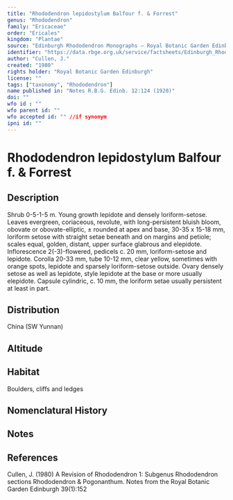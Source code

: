 ```yaml
---
title: "Rhododendron lepidostylum Balfour f. & Forrest"
genus: "Rhododendron"
family: "Ericaceae"
order: "Ericales"
kingdom: "Plantae"
source: "Edinburgh Rhododendron Monographs – Royal Botanic Garden Edinburgh"
identifier: "https://data.rbge.org.uk/service/factsheets/Edinburgh_Rhododendron_Monographs.xhtml"
author: "Cullen, J."
created: "1980"
rights holder: "Royal Botanic Garden Edinburgh"
license: ""
tags: ["taxonomy", "Rhododendron"]
name published in: "Notes R.B.G. Edinb. 12:124 (1920)"
doi: ""
wfo id : ""
wfo parent id: ""
wfo accepted id: "" //if synonym                      
ipni id: ""
---
```


                       

# Rhododendron lepidostylum Balfour f. & Forrest

## Description
Shrub 0-5-1-5 m. Young growth lepidote and densely loriform-setose. Leaves evergreen, coriaceous, revolute, with long-persistent bluish bloom, obovate or obovate-elliptic, ± rounded at apex and base, 30-35 x 15-18 mm, loriform setose with straight setae beneath and on margins and petiole; scales equal, golden, distant, upper surface glabrous and elepidote. Inflorescence 2(-3)-flowered, pedicels c. 20 mm, loriform-setose and lepidote. Corolla 20-33 mm, tube 10-12 mm, clear yellow, sometimes with orange spots, lepidote and sparsely loriform-setose outside. Ovary densely setose as well as lepidote, style lepidote at the base or more usually elepidote. Capsule cylindric, c. 10 mm, the loriform setae usually persistent at least in part.

## Distribution
China (SW Yunnan)

## Altitude


## Habitat
Boulders, cliffs and ledges

## Nomenclatural History

                       
## Notes


## References

Cullen, J. (1980) A Revision of Rhododendron 1: Subgenus Rhododendron sections Rhododendron & Pogonanthum. Notes from the Royal Botanic Garden Edinburgh 39(1):152
